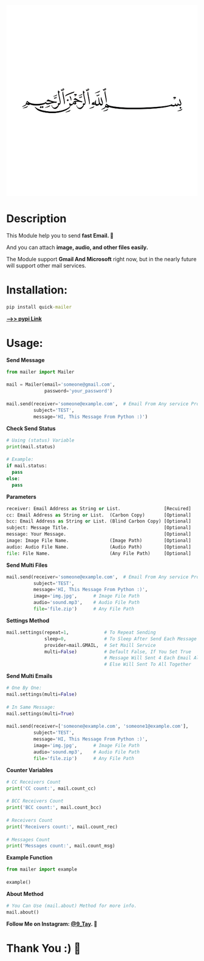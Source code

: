 ![image](images/bsmala.png)

# Description
This Module help you to send **fast Email. 🌸**

And you can attach **image, audio, and other files easily.**

The Module support **Gmail And Microsoft** right now, but in the nearly future will support other mail services.

# Installation:
```cmd
pip install quick-mailer
```

**[-->> pypi Link](https://pypi.org/project/quick-mailer)**

# Usage:
**Send Message**
```py
from mailer import Mailer

mail = Mailer(email='someone@gmail.com',
              password='your_password')

mail.send(receiver='someone@example.com',  # Email From Any service Provider
          subject='TEST',
          message='HI, This Message From Python :)')
```

**Check Send Status**
```py
# Uaing (status) Variable
print(mail.status)

# Example:
if mail.status:
  pass
else:
  pass
```

**Parameters**
```py
receiver: Email Address as String or List.                [Recuired]
cc: Email Address as String or List.  (Carbon Copy)       [Optional]
bcc: Email Address as String or List. (Blind Carbon Copy) [Optional]
subject: Message Title.                                   [Optional]
message: Your Message.                                    [Optional]
image: Image File Name.               (Image Path)        [Optional]
audio: Audio File Name.               (Audio Path)        [Optional]
file: File Name.                      (Any File Path)     [Optional]
```

**Send Multi Files**
```py
mail.send(receiver='someone@example.com',  # Email From Any service Provider
          subject='TEST',
          message='HI, This Message From Python :)',
          image='img.jpg',      # Image File Path
          audio='sound.mp3',    # Audio File Path
          file='file.zip')      # Any File Path
```

**Settings Method**
```py
mail.settings(repeat=1,             # To Repeat Sending
              sleep=0,              # To Sleep After Send Each Message
              provider=mail.GMAIL,  # Set Maill Service
              multi=False)          # Default False, If You Set True
                                    # Message Will Sent 4 Each Email Alone
                                    # Else Will Sent To All Together
```

**Send Multi Emails**
```py
# One By One:
mail.settings(multi=False)

# In Same Message:
mail.settings(multi=True)

mail.send(receiver=['someone@example.com', 'someone1@example.com'],
          subject='TEST',
          message='HI, This Message From Python :)',
          image='img.jpg',      # Image File Path
          audio='sound.mp3',    # Audio File Path
          file='file.zip')      # Any File Path
```

**Counter Variables**
```py
# CC Receivers Count
print('CC count:', mail.count_cc)

# BCC Receivers Count
print('BCC count:', mail.count_bcc)

# Receivers Count
print('Receivers count:', mail.count_rec)

# Messages Count
print('Messages count:', mail.count_msg)
```

**Example Function**
```py
from mailer import example

example()
```

**About Method**
```py
# You Can Use (mail.about) Method for more info.
mail.about()
```

**Follow Me on Instagram: [@9_Tay](https://www.instagram.com/9_tay). 🌸**

# Thank You :) 🌸
